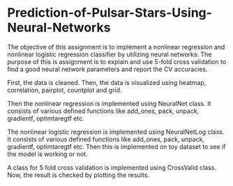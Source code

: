 # Prediction-of-Pulsar-Stars-Using-Neural-Networks
The objective of this assignment is to implement a nonlinear regression and nonlinear logistic regression classifier by utilizing neural networks. The purpose of this is assignment is to explain and use 5-fold cross validation to find a good neural network parameters and report the CV accuracies.

First, the data is cleaned. Then, the data is visualized using heatmap, correlation, pairplot, countplot and grid.

Then the nonlinear regression is implemented using NeuralNet class. It consists of various defined functions like add_ones, pack, unpack, gradientf, optimtaregtf etc.

The nonlinear logistic regression is implemented using NeuralNetLog class. It consists of various defined functions like add_ones, pack, unpack, gradientf, optimtaregtf etc. Then this is implemented on toy dataset to see if the model is working or not.

A class for 5 fold cross validation is implemented using CrossValid class. Now, the result is checked by plotting the results.
